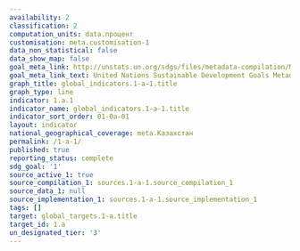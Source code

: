 ```yaml
---
availability: 2
classification: 2
computation_units: data.процент
customisation: meta.customisation-1
data_non_statistical: false
data_show_map: false
goal_meta_link: http://unstats.un.org/sdgs/files/metadata-compilation/Metadata-Goal-1.pdf
goal_meta_link_text: United Nations Sustainable Development Goals Metadata (pdf 894kB)
graph_title: global_indicators.1-a-1.title
graph_type: line
indicator: 1.a.1
indicator_name: global_indicators.1-a-1.title
indicator_sort_order: 01-0a-01
layout: indicator
national_geographical_coverage: meta.Казахстан
permalink: /1-a-1/
published: true
reporting_status: complete
sdg_goal: '1'
source_active_1: true
source_compilation_1: sources.1-a-1.source_compilation_1
source_data_1: null
source_implementation_1: sources.1-a-1.source_implementation_1
tags: []
target: global_targets.1-a.title
target_id: 1.a
un_designated_tier: '3'
---
```

